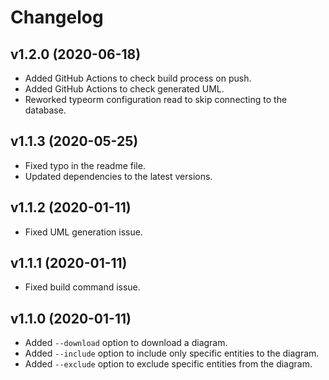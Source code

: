 # Changelog

## v1.2.0 (2020-06-18)
- Added GitHub Actions to check build process on push.
- Added GitHub Actions to check generated UML.
- Reworked typeorm configuration read to skip connecting to the database.

## v1.1.3 (2020-05-25)
- Fixed typo in the readme file.
- Updated dependencies to the latest versions.

## v1.1.2 (2020-01-11) 
- Fixed UML generation issue.

## v1.1.1 (2020-01-11)

- Fixed build command issue.

## v1.1.0 (2020-01-11)

- Added `--download` option to download a diagram.
- Added `--include` option to include only specific entities to the diagram.
- Added `--exclude` option to exclude specific entities from the diagram.
